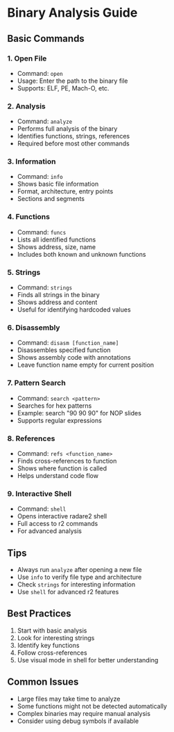 # Binary Analysis Guide

## Basic Commands

### 1. Open File
- Command: `open`
- Usage: Enter the path to the binary file
- Supports: ELF, PE, Mach-O, etc.

### 2. Analysis
- Command: `analyze`
- Performs full analysis of the binary
- Identifies functions, strings, references
- Required before most other commands

### 3. Information
- Command: `info`
- Shows basic file information
- Format, architecture, entry points
- Sections and segments

### 4. Functions
- Command: `funcs`
- Lists all identified functions
- Shows address, size, name
- Includes both known and unknown functions

### 5. Strings
- Command: `strings`
- Finds all strings in the binary
- Shows address and content
- Useful for identifying hardcoded values

### 6. Disassembly
- Command: `disasm [function_name]`
- Disassembles specified function
- Shows assembly code with annotations
- Leave function name empty for current position

### 7. Pattern Search
- Command: `search <pattern>`
- Searches for hex patterns
- Example: search "90 90 90" for NOP slides
- Supports regular expressions

### 8. References
- Command: `refs <function_name>`
- Finds cross-references to function
- Shows where function is called
- Helps understand code flow

### 9. Interactive Shell
- Command: `shell`
- Opens interactive radare2 shell
- Full access to r2 commands
- For advanced analysis

## Tips
- Always run `analyze` after opening a new file
- Use `info` to verify file type and architecture
- Check `strings` for interesting information
- Use `shell` for advanced r2 features

## Best Practices
1. Start with basic analysis
2. Look for interesting strings
3. Identify key functions
4. Follow cross-references
5. Use visual mode in shell for better understanding

## Common Issues
- Large files may take time to analyze
- Some functions might not be detected automatically
- Complex binaries may require manual analysis
- Consider using debug symbols if available 